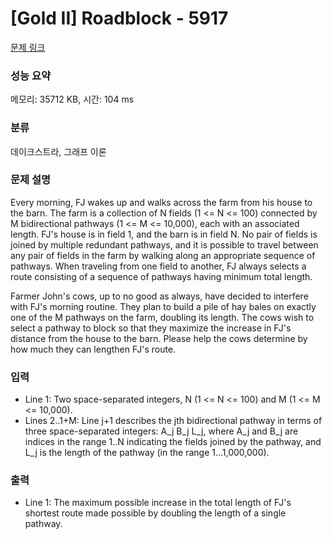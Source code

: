 # [Gold II] Roadblock - 5917 

[문제 링크](https://www.acmicpc.net/problem/5917) 

### 성능 요약

메모리: 35712 KB, 시간: 104 ms

### 분류

데이크스트라, 그래프 이론

### 문제 설명

<p>Every morning, FJ wakes up and walks across the farm from his house to the barn.  The farm is a collection of N fields (1 <= N <= 100) connected by M bidirectional pathways (1 <= M <= 10,000), each with an associated length. FJ's house is in field 1, and the barn is in field N.  No pair of fields is joined by multiple redundant pathways, and it is possible to travel between any pair of fields in the farm by walking along an appropriate sequence of pathways.  When traveling from one field to another, FJ always selects a route consisting of a sequence of pathways having minimum total length.</p><p>Farmer John's cows, up to no good as always, have decided to interfere with FJ's morning routine.  They plan to build a pile of hay bales on exactly one of the M pathways on the farm, doubling its length.  The cows wish to select a pathway to block so that they maximize the increase in FJ's distance from the house to the barn.  Please help the cows determine by how much they can lengthen FJ's route.</p>

### 입력 

 <ul><li>Line 1: Two space-separated integers, N (1 <= N <= 100) and M (1 <= M <= 10,000).</li><li>Lines 2..1+M: Line j+1 describes the jth bidirectional pathway in terms of three space-separated integers: A_j B_j L_j, where A_j and B_j are indices in the range 1..N indicating the fields joined by the pathway, and L_j is the length of the pathway (in the range 1...1,000,000).</li></ul>

### 출력 

 <ul><li>Line 1: The maximum possible increase in the total length of FJ's shortest route made possible by doubling the length of a single pathway.</li></ul>

